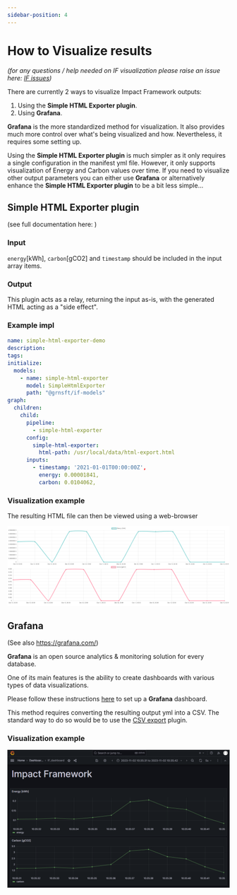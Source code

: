 ```yaml
---
sidebar-position: 4
---
```


# How to Visualize results

_(for any questions / help needed on IF visualization please raise an issue here: [IF issues](https://github.com/Green-Software-Foundation/if/issues))_

There are currently 2 ways to visualize Impact Framework outputs:
1. Using the **Simple HTML Exporter plugin**.
2. Using **Grafana**.

**Grafana** is the more standardized method for visualization. It also provides much more control over what's being visualized and how. Nevertheless, it requires some setting up.

Using the **Simple HTML Exporter plugin** is much simpler as it only requires a single configuration in the manifest yml file. However, it only supports visualization of Energy and Carbon values over time. 
If you need to visualize other output parameters you can either use **Grafana** or alternatively enhance the **Simple HTML Exporter plugin** to be a bit less simple...

## Simple HTML Exporter plugin

(see full documentation here: <URL TBD>)

### Input

`energy`[kWh], `carbon`[gCO2] and `timestamp` should be included in the input array items.

### Output

This plugin acts as a relay, returning the input as-is, with the generated HTML acting as a "side effect".

### Example impl

```yaml
name: simple-html-exporter-demo
description:
tags:
initialize:
  models:
    - name: simple-html-exporter
      model: SimpleHtmlExporter
      path: "@grnsft/if-models"
graph:
  children:
    child:
      pipeline:
        - simple-html-exporter
      config:
        simple-html-exporter:
          html-path: /usr/local/data/html-export.html
      inputs:
        - timestamp: '2021-01-01T00:00:00Z',
          energy: 0.00001841,
          carbon: 0.0104062,
```

### Visualization example

The resulting HTML file can then be viewed using a web-browser

![img.png](simple-html-exporter-sample.png)



## Grafana

(See also https://grafana.com/)

**Grafana** is an open source analytics & monitoring solution for every database.

One of its main features is the ability to create dashboards with various types of data visualizations.

Please follow these instructions [here](https://github.com/Green-Software-Foundation/if/blob/dev/grafana/IF_GRAFANA_SETUP.md) to set up a **Grafana** dashboard.

This method requires converting the resulting output yml into a CSV. The standard way to do so would be to use the [CSV export](https://github.com/Green-Software-Foundation/if-models/tree/main/src/lib/csv-export) plugin.

### Visualization example

![img.png](grafana-sample.png)

